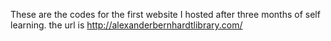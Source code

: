 These are the codes for the first website I hosted after three months of self learning. the url is http://alexanderbernhardtlibrary.com/
